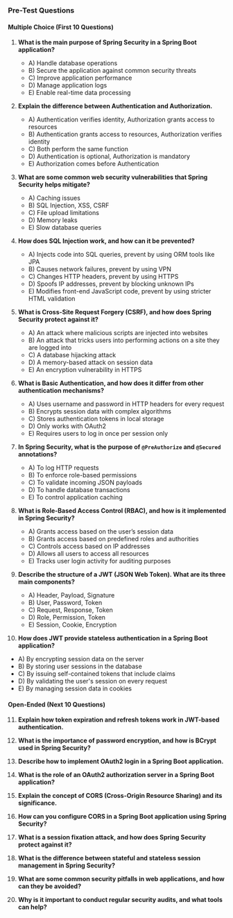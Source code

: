 ### Pre-Test Questions

#### Multiple Choice (First 10 Questions)

1. **What is the main purpose of Spring Security in a Spring Boot application?**
   - A) Handle database operations
   - B) Secure the application against common security threats
   - C) Improve application performance
   - D) Manage application logs
   - E) Enable real-time data processing

2. **Explain the difference between Authentication and Authorization.**
   - A) Authentication verifies identity, Authorization grants access to resources
   - B) Authentication grants access to resources, Authorization verifies identity
   - C) Both perform the same function
   - D) Authentication is optional, Authorization is mandatory
   - E) Authorization comes before Authentication

3. **What are some common web security vulnerabilities that Spring Security helps mitigate?**
   - A) Caching issues
   - B) SQL Injection, XSS, CSRF
   - C) File upload limitations
   - D) Memory leaks
   - E) Slow database queries

4. **How does SQL Injection work, and how can it be prevented?**
   - A) Injects code into SQL queries, prevent by using ORM tools like JPA
   - B) Causes network failures, prevent by using VPN
   - C) Changes HTTP headers, prevent by using HTTPS
   - D) Spoofs IP addresses, prevent by blocking unknown IPs
   - E) Modifies front-end JavaScript code, prevent by using stricter HTML validation

5. **What is Cross-Site Request Forgery (CSRF), and how does Spring Security protect against it?**
   - A) An attack where malicious scripts are injected into websites
   - B) An attack that tricks users into performing actions on a site they are logged into
   - C) A database hijacking attack
   - D) A memory-based attack on session data
   - E) An encryption vulnerability in HTTPS

6. **What is Basic Authentication, and how does it differ from other authentication mechanisms?**
   - A) Uses username and password in HTTP headers for every request
   - B) Encrypts session data with complex algorithms
   - C) Stores authentication tokens in local storage
   - D) Only works with OAuth2
   - E) Requires users to log in once per session only

7. **In Spring Security, what is the purpose of `@PreAuthorize` and `@Secured` annotations?**
   - A) To log HTTP requests
   - B) To enforce role-based permissions
   - C) To validate incoming JSON payloads
   - D) To handle database transactions
   - E) To control application caching

8. **What is Role-Based Access Control (RBAC), and how is it implemented in Spring Security?**
   - A) Grants access based on the user’s session data
   - B) Grants access based on predefined roles and authorities
   - C) Controls access based on IP addresses
   - D) Allows all users to access all resources
   - E) Tracks user login activity for auditing purposes

9. **Describe the structure of a JWT (JSON Web Token). What are its three main components?**
   - A) Header, Payload, Signature
   - B) User, Password, Token
   - C) Request, Response, Token
   - D) Role, Permission, Token
   - E) Session, Cookie, Encryption

10. **How does JWT provide stateless authentication in a Spring Boot application?**
   - A) By encrypting session data on the server
   - B) By storing user sessions in the database
   - C) By issuing self-contained tokens that include claims
   - D) By validating the user's session on every request
   - E) By managing session data in cookies

#### Open-Ended (Next 10 Questions)

11. **Explain how token expiration and refresh tokens work in JWT-based authentication.**

12. **What is the importance of password encryption, and how is BCrypt used in Spring Security?**

13. **Describe how to implement OAuth2 login in a Spring Boot application.**

14. **What is the role of an OAuth2 authorization server in a Spring Boot application?**

15. **Explain the concept of CORS (Cross-Origin Resource Sharing) and its significance.**

16. **How can you configure CORS in a Spring Boot application using Spring Security?**

17. **What is a session fixation attack, and how does Spring Security protect against it?**

18. **What is the difference between stateful and stateless session management in Spring Security?**

19. **What are some common security pitfalls in web applications, and how can they be avoided?**

20. **Why is it important to conduct regular security audits, and what tools can help?**

